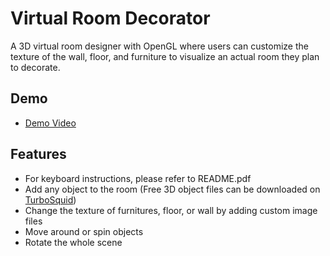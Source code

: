 # Virtual Room Decorator
A 3D virtual room designer with OpenGL where users can customize the texture of the wall, floor, and furniture to visualize an actual room they plan to decorate.

## Demo
* [Demo Video](https://drive.google.com/file/d/1ZeBs-yPKB4OAeqU_kJP3HStU8jZHQTpg/view?usp=sharing)

## Features
* For keyboard instructions, please refer to README.pdf
* Add any object to the room (Free 3D object files can be downloaded on [TurboSquid](https://www.turbosquid.com/))
* Change the texture of furnitures, floor, or wall by adding custom image files
* Move around or spin objects
* Rotate the whole scene
